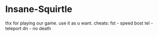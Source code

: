 # Insane-Squirtle
thx for playing our game.
use it as u want.
cheats:
fst - speed bost
tel - teleport
dn - no death

